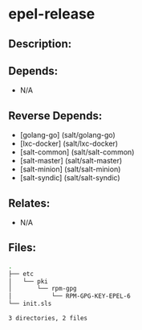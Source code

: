 # epel-release

## Description:



## Depends:

  -  N/A

## Reverse Depends:

  -  [golang-go] (salt/golang-go)
  -  [lxc-docker] (salt/lxc-docker)
  -  [salt-common] (salt/salt-common)
  -  [salt-master] (salt/salt-master)
  -  [salt-minion] (salt/salt-minion)
  -  [salt-syndic] (salt/salt-syndic)

## Relates:

  -  N/A

## Files:

```bash
.
├── etc
│   └── pki
│       └── rpm-gpg
│           └── RPM-GPG-KEY-EPEL-6
└── init.sls

3 directories, 2 files
```
